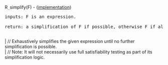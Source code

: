 R`_`simplify(F) - ([implementation](http://code.google.com/p/aic-expresso/source/browse/trunk/src/main/java/com/sri/ai/grinder/library/equality/cardinality/direct/core/Simplify.java))
<pre>
inputs: F is an expression.<br>
return: a simplification of F if possible, otherwise F if already in simplest form.<br>
</pre>
| // Exhaustively simplifies the given expression until no further simplification is possible.<br>
| // Note: It will not necessarily use full satisfiability testing as part of its simplification logic.<br>